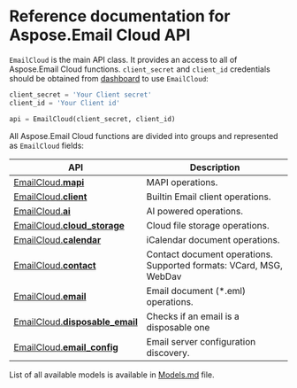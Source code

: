 # Reference documentation for Aspose.Email Cloud API

`EmailCloud` is the main API class. It provides an access to all of Aspose.Email Cloud functions.
`client_secret` and `client_id` credentials should be obtained from [dashboard](https://dashboard.aspose.cloud/#/) to use `EmailCloud`:

```python
client_secret = 'Your Client secret'
client_id = 'Your Client id'

api = EmailCloud(client_secret, client_id)
```

All Aspose.Email Cloud functions are divided into groups and represented as `EmailCloud` fields:

API | Description
--- | -----------
[EmailCloud.**mapi**](MapiGroup.md) | MAPI operations.
[EmailCloud.**client**](ClientGroup.md) | Builtin Email client operations.
[EmailCloud.**ai**](AiGroup.md) | AI powered operations.
[EmailCloud.**cloud_storage**](CloudStorageGroup.md) | Cloud file storage operations.
[EmailCloud.**calendar**](CalendarApi_list.md) | iCalendar document operations.
[EmailCloud.**contact**](ContactApi_list.md) | Contact document operations. Supported formats: VCard, MSG, WebDav
[EmailCloud.**email**](EmailApi_list.md) | Email document (*.eml) operations.
[EmailCloud.**disposable_email**](DisposableEmailApi_list.md) | Checks if an email is a disposable one
[EmailCloud.**email_config**](EmailConfigApi_list.md) | Email server configuration discovery.


List of all available models is available in [Models.md](Models.md) file.